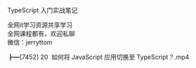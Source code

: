 TypeScript 入门实战笔记

全网it学习资源共享学习<br>全网课程都有，欢迎私聊<br>微信：jerryttom<br>

┣━[7452] 20 &nbsp;如何将 JavaScript 应用切换至 TypeScript？.mp4